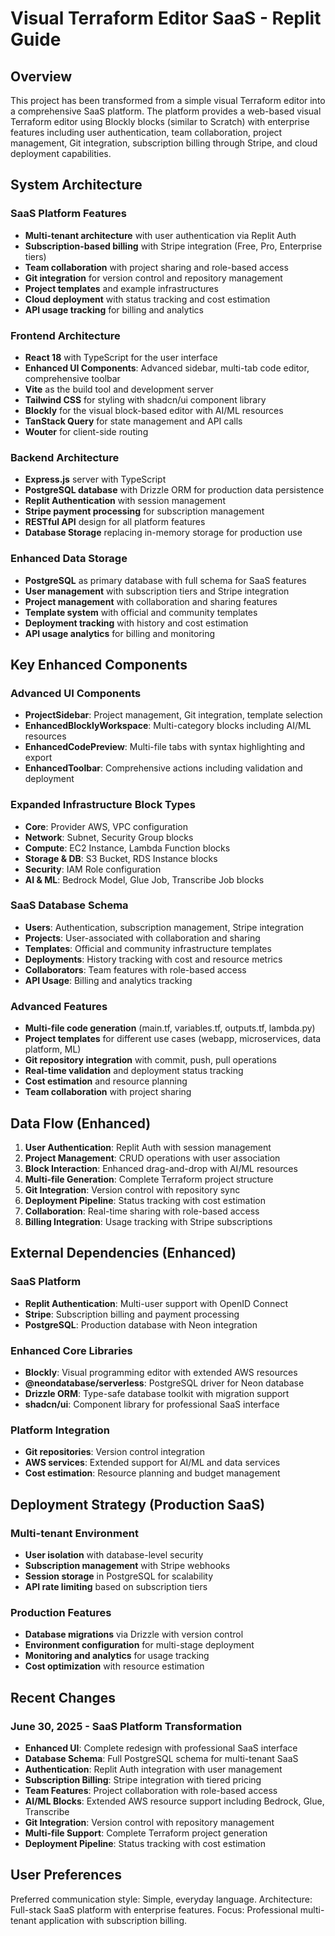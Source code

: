 # Visual Terraform Editor SaaS - Replit Guide

## Overview

This project has been transformed from a simple visual Terraform editor into a comprehensive SaaS platform. The platform provides a web-based visual Terraform editor using Blockly blocks (similar to Scratch) with enterprise features including user authentication, team collaboration, project management, Git integration, subscription billing through Stripe, and cloud deployment capabilities.

## System Architecture

### SaaS Platform Features
- **Multi-tenant architecture** with user authentication via Replit Auth
- **Subscription-based billing** with Stripe integration (Free, Pro, Enterprise tiers)
- **Team collaboration** with project sharing and role-based access
- **Git integration** for version control and repository management
- **Project templates** and example infrastructures
- **Cloud deployment** with status tracking and cost estimation
- **API usage tracking** for billing and analytics

### Frontend Architecture
- **React 18** with TypeScript for the user interface
- **Enhanced UI Components**: Advanced sidebar, multi-tab code editor, comprehensive toolbar
- **Vite** as the build tool and development server
- **Tailwind CSS** for styling with shadcn/ui component library
- **Blockly** for the visual block-based editor with AI/ML resources
- **TanStack Query** for state management and API calls
- **Wouter** for client-side routing

### Backend Architecture
- **Express.js** server with TypeScript
- **PostgreSQL database** with Drizzle ORM for production data persistence
- **Replit Authentication** with session management
- **Stripe payment processing** for subscription management
- **RESTful API** design for all platform features
- **Database Storage** replacing in-memory storage for production use

### Enhanced Data Storage
- **PostgreSQL** as primary database with full schema for SaaS features
- **User management** with subscription tiers and Stripe integration
- **Project management** with collaboration and sharing features
- **Template system** with official and community templates
- **Deployment tracking** with history and cost estimation
- **API usage analytics** for billing and monitoring

## Key Enhanced Components

### Advanced UI Components
- **ProjectSidebar**: Project management, Git integration, template selection
- **EnhancedBlocklyWorkspace**: Multi-category blocks including AI/ML resources
- **EnhancedCodePreview**: Multi-file tabs with syntax highlighting and export
- **EnhancedToolbar**: Comprehensive actions including validation and deployment

### Expanded Infrastructure Block Types
- **Core**: Provider AWS, VPC configuration
- **Network**: Subnet, Security Group blocks
- **Compute**: EC2 Instance, Lambda Function blocks
- **Storage & DB**: S3 Bucket, RDS Instance blocks
- **Security**: IAM Role configuration
- **AI & ML**: Bedrock Model, Glue Job, Transcribe Job blocks

### SaaS Database Schema
- **Users**: Authentication, subscription management, Stripe integration
- **Projects**: User-associated with collaboration and sharing
- **Templates**: Official and community infrastructure templates
- **Deployments**: History tracking with cost and resource metrics
- **Collaborators**: Team features with role-based access
- **API Usage**: Billing and analytics tracking

### Advanced Features
- **Multi-file code generation** (main.tf, variables.tf, outputs.tf, lambda.py)
- **Project templates** for different use cases (webapp, microservices, data platform, ML)
- **Git repository integration** with commit, push, pull operations
- **Real-time validation** and deployment status tracking
- **Cost estimation** and resource planning
- **Team collaboration** with project sharing

## Data Flow (Enhanced)

1. **User Authentication**: Replit Auth with session management
2. **Project Management**: CRUD operations with user association
3. **Block Interaction**: Enhanced drag-and-drop with AI/ML resources
4. **Multi-file Generation**: Complete Terraform project structure
5. **Git Integration**: Version control with repository sync
6. **Deployment Pipeline**: Status tracking with cost estimation
7. **Collaboration**: Real-time sharing with role-based access
8. **Billing Integration**: Usage tracking with Stripe subscriptions

## External Dependencies (Enhanced)

### SaaS Platform
- **Replit Authentication**: Multi-user support with OpenID Connect
- **Stripe**: Subscription billing and payment processing
- **PostgreSQL**: Production database with Neon integration

### Enhanced Core Libraries
- **Blockly**: Visual programming editor with extended AWS resources
- **@neondatabase/serverless**: PostgreSQL driver for Neon database
- **Drizzle ORM**: Type-safe database toolkit with migration support
- **shadcn/ui**: Component library for professional SaaS interface

### Platform Integration
- **Git repositories**: Version control integration
- **AWS services**: Extended support for AI/ML and data services
- **Cost estimation**: Resource planning and budget management

## Deployment Strategy (Production SaaS)

### Multi-tenant Environment
- **User isolation** with database-level security
- **Subscription management** with Stripe webhooks
- **Session storage** in PostgreSQL for scalability
- **API rate limiting** based on subscription tiers

### Production Features
- **Database migrations** via Drizzle with version control
- **Environment configuration** for multi-stage deployment
- **Monitoring and analytics** for usage tracking
- **Cost optimization** with resource estimation

## Recent Changes

### June 30, 2025 - SaaS Platform Transformation
- **Enhanced UI**: Complete redesign with professional SaaS interface
- **Database Schema**: Full PostgreSQL schema for multi-tenant SaaS
- **Authentication**: Replit Auth integration with user management
- **Subscription Billing**: Stripe integration with tiered pricing
- **Team Features**: Project collaboration with role-based access
- **AI/ML Blocks**: Extended AWS resource support including Bedrock, Glue, Transcribe
- **Git Integration**: Version control with repository management
- **Multi-file Support**: Complete Terraform project generation
- **Deployment Pipeline**: Status tracking with cost estimation

## User Preferences

Preferred communication style: Simple, everyday language.
Architecture: Full-stack SaaS platform with enterprise features.
Focus: Professional multi-tenant application with subscription billing.